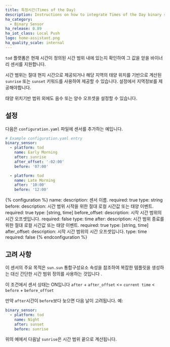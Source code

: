 ```yaml
---
title: 특정시간(Times of the Day)
description: Instructions on how to integrate Times of the Day binary sensors within Home Assistant.
ha_category:
  - Binary Sensor
ha_release: 0.89
ha_iot_class: Local Push
logo: home-assistant.png
ha_quality_scale: internal
---
```


`tod` 플랫폼은 현재 시간이 정의된 시간 범위 내에 있는지 확인하여 그 값을 얻을 바이너리 센서를 지원합니다.

시간 범위는 절대 현지 시간으로 제공되거나 해당 지역의 태양 위치를 기반으로 계산된 `sunrise` 또는 `sunset` 키워드를 사용하여 제공할 수 있습니다.
설정에서 지역정보를 제공해야합니다.

태양 위치기반 범위 외에도 음수 또는 양수 오프셋을 설정할 수 있습니다.

## 설정 

다음은 `configuration.yaml` 파일에 센서를 추가하는 예입니다.

```yaml
# Example configuration.yaml entry
binary_sensor:
  - platform: tod
    name: Early Morning
    after: sunrise
    after_offset: '-02:00'
    before: '07:00'

  - platform: tod
    name: Late Morning
    after: '10:00'
    before: '12:00'
```

{% configuration %}
name:
  description: 센서 이름.
  required: true
  type: string
before:
  description: 시간 범위 시작을 위한 절대 로컬 시간값 또는 태양 이벤트.
  required: true
  type: [string, time]
before_offset:
  description: 시작 시간 범위의 시간 오프셋입니다.
  required: false
  type: time
after:
  description: 시간 범위 종료를 위한 절대 로컬 시간값 또는 태양 이벤트.
  required: true
  type: [string, time]
after_offset:
  description: 시작 시간 범위의 시간 오프셋입니다.
  type: time
  required: false
{% endconfiguration %}

## 고려 사항 

이 센서의 주요 목적은 `sun.sun` 통합구성요소 속성을 참조하여 복잡한 템플릿을 생성하는 대신 간단한 시간 범위 정의를 사용하는 것입니다 .

이 조건에서 센서 상태는 ON입니다 `after` + `after_offset` <= `current time` < `before` + `before_offset`

만약 `after`시간이 `before`보다 늦으면 다음 날이 고려됩니다. 예:

```yaml
binary_sensor:
  - platform: tod
    name: Night
    after: sunset
    before: sunrise
```

위의 예에서 다음날 `sunrise`은 시간 범위 끝으로 계산됩니다.